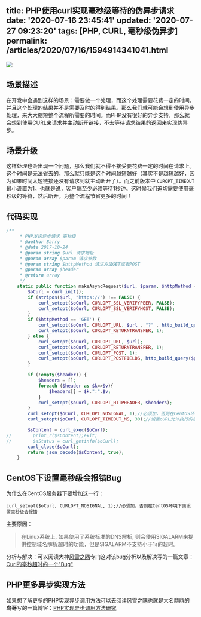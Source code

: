 title: PHP使用curl实现毫秒级等待的伪异步请求
date: '2020-07-16 23:45:41'
updated: '2020-07-27 09:23:20'
tags: [PHP, CURL, 毫秒级伪异步]
permalink: /articles/2020/07/16/1594914341041.html
---
![](https://img.hacpai.com/bing/20181116.jpg?imageView2/1/w/960/h/540/interlace/1/q/100) 


## 场景描述

在开发中会遇到这样的场景：需要做一个处理，而这个处理需要花费一定的时间，并且这个处理的结果并不是需要及时的得到结果。那么我们就可能会想到使用异步处理，来大大缩短整个流程所需要的时间。而PHP没有很好的异步支持，那么就会想到使用CURL来请求并主动断开链接，不去等待请求结果的返回来实现伪异步。

## 场景升级

这样处理也会出现一个问题，那么我们就不得不接受要花费一定的时间在请求上。这个时间是无法省去的，那么就只能是这个时间越短越好（其实不是越短越好，因为如果时间太短链接还没有请求到就主动断开了）。而之前版本中 `CUROPT_TIMEOUT`最小设置为1。也就是说，客户端至少必须等待1秒钟。这时候我们迫切需要使用毫秒级的等待，然后断开。为整个流程节省更多的时间！

## 代码实现

```php
/**
     * PHP发送异步请求 毫秒级
     * @author Barry
     * @date 2017-10-24
     * @param string $url 请求地址
     * @param array $param 请求参数
     * @param string $httpMethod 请求方法GET或者POST
     * @param array $header
     * @return array
     */
    static public function makeAsyncRequest($url, $param, $httpMethod = 'GET', $header=[]) {
        $oCurl = curl_init();
        if (stripos($url, "https://") !== FALSE) {
            curl_setopt($oCurl, CURLOPT_SSL_VERIFYPEER, FALSE);
            curl_setopt($oCurl, CURLOPT_SSL_VERIFYHOST, FALSE);
        }
        if ($httpMethod == 'GET') {
            curl_setopt($oCurl, CURLOPT_URL, $url . "?" . http_build_query($param));
            curl_setopt($oCurl, CURLOPT_RETURNTRANSFER, 1);
        } else {
            curl_setopt($oCurl, CURLOPT_URL, $url);
            curl_setopt($oCurl, CURLOPT_RETURNTRANSFER, 1);
            curl_setopt($oCurl, CURLOPT_POST, 1);
            curl_setopt($oCurl, CURLOPT_POSTFIELDS, http_build_query($param));
        }

        if (!empty($header)) {
            $headers = [];
            foreach ($header as $k=>$v){
                $headers[] = $k.":".$v;
            }
            curl_setopt($oCurl, CURLOPT_HTTPHEADER, $headers);
        }
        curl_setopt($oCurl, CURLOPT_NOSIGNAL, 1);//必须加，否则在CentOS环境下面设置毫秒级会报错
        curl_setopt($oCurl, CURLOPT_TIMEOUT_MS, 30);//设置cURL允许执行的最长毫秒数

        $sContent = curl_exec($oCurl);
//        print_r($sContent);exit;
//        $aStatus = curl_getinfo($oCurl);
        curl_close($oCurl);
        return json_decode($sContent, true);
    }
```

## CentOS下设置毫秒级会报错Bug

为什么在CentOS服务器下要增加这一行：
```
curl_setopt($oCurl, CURLOPT_NOSIGNAL, 1);//必须加，否则在CentOS环境下面设置毫秒级会报错
```


主要原因：

> 在Linux系统上, 如果使用了系统标准的DNS解析, 则会使用SIGALARM来提供控制域名解析超时的功能，但是SIGALARM不支持小于1s的超时。

分析与解决：可以阅读大神[风雪之隅](https://www.laruence.com/)专门这对该bug分析以及解决写的一篇文章：[Curl的毫秒超时的一个"Bug"](https://www.laruence.com/2014/01/21/2939.html)




## PHP更多异步实现方法

如果想了解更多的PHP实现异步调用方法可以去阅读[风雪之隅](https://www.laruence.com/)也就是大名鼎鼎的**鸟哥**写的一篇博客：[PHP实现异步调用方法研究](https://www.laruence.com/2008/04/14/318.html)
